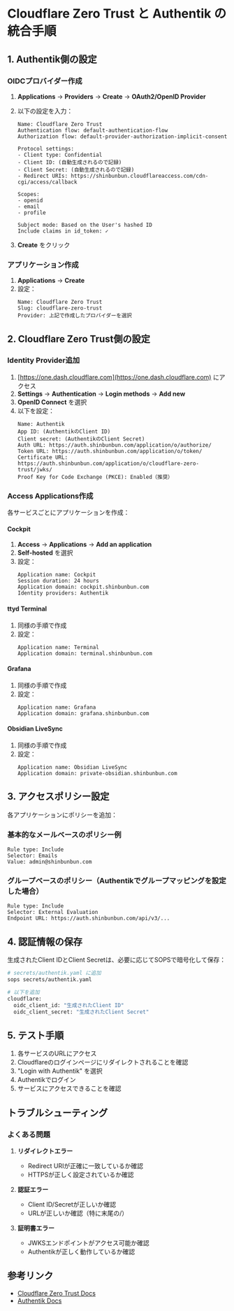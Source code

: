 # Cloudflare Zero Trust と Authentik の統合手順

## 1. Authentik側の設定

### OIDCプロバイダー作成

1. **Applications** → **Providers** → **Create** → **OAuth2/OpenID Provider**

2. 以下の設定を入力：
   ```
   Name: Cloudflare Zero Trust
   Authentication flow: default-authentication-flow
   Authorization flow: default-provider-authorization-implicit-consent
   
   Protocol settings:
   - Client type: Confidential
   - Client ID: (自動生成されるので記録)
   - Client Secret: (自動生成されるので記録)
   - Redirect URIs: https://shinbunbun.cloudflareaccess.com/cdn-cgi/access/callback
   
   Scopes:
   - openid
   - email
   - profile
   
   Subject mode: Based on the User's hashed ID
   Include claims in id_token: ✓
   ```

3. **Create** をクリック

### アプリケーション作成

1. **Applications** → **Create**
2. 設定：
   ```
   Name: Cloudflare Zero Trust
   Slug: cloudflare-zero-trust
   Provider: 上記で作成したプロバイダーを選択
   ```

## 2. Cloudflare Zero Trust側の設定

### Identity Provider追加

1. [https://one.dash.cloudflare.com](https://one.dash.cloudflare.com) にアクセス
2. **Settings** → **Authentication** → **Login methods** → **Add new**
3. **OpenID Connect** を選択
4. 以下を設定：
   ```
   Name: Authentik
   App ID: (AuthentikのClient ID)
   Client secret: (AuthentikのClient Secret)
   Auth URL: https://auth.shinbunbun.com/application/o/authorize/
   Token URL: https://auth.shinbunbun.com/application/o/token/
   Certificate URL: https://auth.shinbunbun.com/application/o/cloudflare-zero-trust/jwks/
   Proof Key for Code Exchange (PKCE): Enabled（推奨）
   ```

### Access Applications作成

各サービスごとにアプリケーションを作成：

#### Cockpit
1. **Access** → **Applications** → **Add an application**
2. **Self-hosted** を選択
3. 設定：
   ```
   Application name: Cockpit
   Session duration: 24 hours
   Application domain: cockpit.shinbunbun.com
   Identity providers: Authentik
   ```

#### ttyd Terminal
1. 同様の手順で作成
2. 設定：
   ```
   Application name: Terminal
   Application domain: terminal.shinbunbun.com
   ```

#### Grafana
1. 同様の手順で作成
2. 設定：
   ```
   Application name: Grafana
   Application domain: grafana.shinbunbun.com
   ```

#### Obsidian LiveSync
1. 同様の手順で作成
2. 設定：
   ```
   Application name: Obsidian LiveSync
   Application domain: private-obsidian.shinbunbun.com
   ```

## 3. アクセスポリシー設定

各アプリケーションにポリシーを追加：

### 基本的なメールベースのポリシー例
```
Rule type: Include
Selector: Emails
Value: admin@shinbunbun.com
```

### グループベースのポリシー（Authentikでグループマッピングを設定した場合）
```
Rule type: Include
Selector: External Evaluation
Endpoint URL: https://auth.shinbunbun.com/api/v3/...
```

## 4. 認証情報の保存

生成されたClient IDとClient Secretは、必要に応じてSOPSで暗号化して保存：

```bash
# secrets/authentik.yaml に追加
sops secrets/authentik.yaml

# 以下を追加
cloudflare:
  oidc_client_id: "生成されたClient ID"
  oidc_client_secret: "生成されたClient Secret"
```

## 5. テスト手順

1. 各サービスのURLにアクセス
2. Cloudflareのログインページにリダイレクトされることを確認
3. "Login with Authentik" を選択
4. Authentikでログイン
5. サービスにアクセスできることを確認

## トラブルシューティング

### よくある問題

1. **リダイレクトエラー**
   - Redirect URIが正確に一致しているか確認
   - HTTPSが正しく設定されているか確認

2. **認証エラー**
   - Client ID/Secretが正しいか確認
   - URLが正しいか確認（特に末尾の/）

3. **証明書エラー**
   - JWKSエンドポイントがアクセス可能か確認
   - Authentikが正しく動作しているか確認

## 参考リンク

- [Cloudflare Zero Trust Docs](https://developers.cloudflare.com/cloudflare-one/)
- [Authentik Docs](https://goauthentik.io/docs/)
